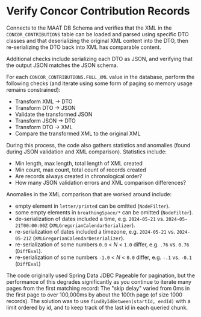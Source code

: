 # Verify Concor Contribution Records

Connects to the MAAT DB Schema and verifies that the XML in the
`CONCOR_CONTRIBUTIONS` table can be loaded and parsed using specific
DTO classes and that deserializing the original XML content into the
DTO, then re-serializing the DTO back into XML has comparable content.

Additional checks include serializing each DTO as JSON, and verifying
that the output JSON matches the JSON schema.

For each `CONCOR_CONTRIBUTIONS.FULL_XML` value in the database,
perform the following checks (and iterate using some form of paging
so memory usage remains constrained):
- Transform XML -> DTO
- Transform DTO -> JSON
- Validate the transformed JSON
- Transform JSON -> DTO
- Transform DTO -> XML
- Compare the transformed XML to the original XML

During this process, the code also gathers statistics and anomalies
(found during JSON validation and XML comparison). Statistics include:
- Min length, max length, total length of XML created
- Min count, max count, total count of records created
- Are records always created in chronological order?
- How many JSON validation errors and XML comparison differences? 

Anomalies in the XML comparison that are worked around include:
- empty element in `letter/printed` can be omitted (`NodeFilter`).
- some empty elements in `breathingSpace/*` can be omitted (`NodeFilter`).
- de-serialization of dates included a time, e.g. `2024-05-21` vs.
  `2024-05-21T00:00:00Z` (`XMLGregorianCalendarSerializer`).
- re-serialization of dates included a timezone, e.g.  `2024-05-21` vs.
  `2024-05-21Z` (`XMLGregorianCalendarDeserializer`).
- re-serialization of some numbers `0.0` < _N_ < `1.0` differ, e.g.
  `.76` vs. `0.76` (`DiffEval`).
- re-serialization of some numbers `-1.0` < _N_ < `0.0` differ, e.g.
  `-.1` vs. `-0.1` (`DiffEval`)

The code originally used Spring Data JDBC Pageable for pagination,
but the performance of this degrades significantly as you continue
to iterate many pages from the first matching record: The "skip
delay" varied from 0ms in the first page to over 100,000ms by about
the 100th page (of size 1000 records). The solution was to use
`findByIdBetween(startId, endId)` with a limit ordered by id, and
to keep track of the last id in each queried chunk.
